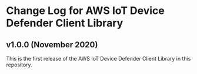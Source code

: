 # Change Log for AWS IoT Device Defender Client Library

## v1.0.0 (November 2020)

This is the first release of the AWS IoT Device Defender Client Library in this
repository.